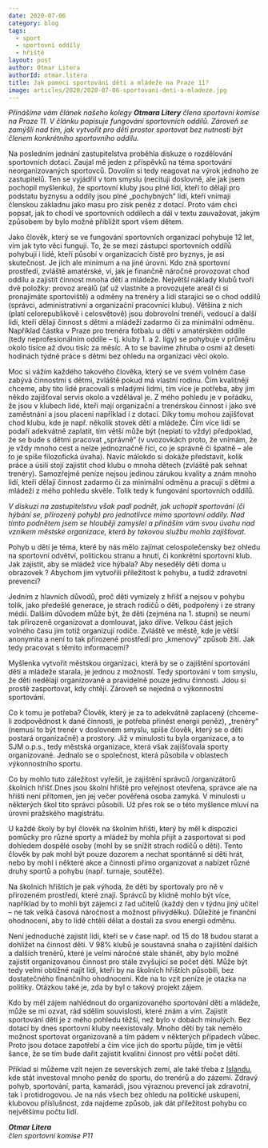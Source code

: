 ```yaml
---
date: 2020-07-06
category: blog
tags: 
  - sport
  - sportovní oddíly
  - hřiště
layout: post
author: Otmar Litera
authorId: otmar.litera
title: Jak pomoci sportování dětí a mládeže na Praze 11?
image: articles/2020/2020-07-06-sportovani-deti-a-mladeze.jpg
---
```



*Přinášíme vám článek našeho kolegy **Otmara Litery** člena sportovní komise na Praze 11. V článku popisuje fungování sportovních oddílů. Zároveň se zamýšlí nad tím, jak vytvořit pro děti prostor sportovat bez nutnosti být členem konkrétního sportovního oddílu.*
<br>

Na posledním jednání zastupitelstva proběhla diskuze o rozdělování sportovních dotací. Zaujal mě jeden z příspěvků na téma sportování neorganizovaných sportovců. Dovolím si tedy reagovat na výrok jednoho ze zastupitelů. Ten se vyjádřil v tom smyslu (necituji doslovně, ale jak jsem pochopil myšlenku), že sportovní kluby jsou plné lidí, kteří to dělají pro podstatu byznysu a oddíly jsou plné „pochybných“ lidí, kteří vnímají členskou základnu jako masu pro zisk peněz z dotací. Proto vám chci popsat, jak  to chodí ve sportovních oddílech a dál v textu zauvažovat, jakým způsobem by bylo možné přiblížit sport všem dětem.

Jako člověk, který se ve fungování sportovních organizací pohybuje 12 let, vím jak tyto věci fungují. To, že se mezi zástupci sportovních oddílů pohybují i lidé, kteří působí v organizacích čistě pro byznys, je asi skutečnost. Je jich ale minimum a na jiné úrovni. Kdo zná sportovní prostředí, zvláště amatérské, ví, jak je finančně náročné provozovat chod oddílu a zajistit činnost mnoha dětí a mládeže. Největší náklady klubů tvoří dvě položky: provoz areálů (ať už vlastníte a provozujete areál či si pronajímáte sportoviště) a odměny na trenéry a lidi starající se o chod oddílů (správci, administrativní a organizační pracovníci klubu). Většina z nich (platí celorepublikově i celosvětově)  jsou dobrovolní trenéři, vedoucí a další lidi, kteří dělají činnost s dětmi a mládeží zadarmo či za minimální odměnu. Například částka v Praze pro trenéra fotbalu u dětí v amatérském oddíle (tedy neprofesionálním oddíle – tj. kluby 1. a 2. ligy) se pohybuje v průměru okolo  tisíce až dvou tisíc za měsíc. A to se bavíme zhruba o osmi až deseti hodinách týdně práce s dětmi bez ohledu na organizaci věcí okolo.

Moc si vážím každého takového člověka, který se ve svém volném čase zabývá činnostmi s dětmi, zvláště pokud má vlastní rodinu. Čím kvalitněji chceme, aby tito lidé pracovali s mladými lidmi, tím více je potřeba, aby jim někdo zajišťoval servis okolo a vzdělával je. Z mého  pohledu je v pořádku, že jsou v klubech lidé, kteří mají organizační a trenérskou činnost i jako své zaměstnání a jsou placeni například i z dotací. Díky tomu mohou zajišťovat chod klubu, kde je např. několik stovek dětí a mládeže. Čím více lidí se podaří adekvátně zaplatit, tím větší může být (neplatí to vždy) předpoklad, že se bude s dětmi pracovat „správně“ (v uvozovkách proto, že vnímám, že je vždy mnoho cest a nelze jednoznačně říci, co je správně či špatně – ale to je spíše filozofická úvaha). Navíc málokdo si dokáže představit, kolik práce a úsilí stojí zajistit chod klubu o mnoha dětech (zvláště pak sehnat trenéry). Samozřejmě peníze nejsou jedinou zárukou kvality a znám mnoho lidí, kteří dělají činnost zadarmo či za minimální odměnu a pracují s dětmi a mládeží z mého pohledu skvěle. Tolik tedy k fungování sportovních oddílů.
<br>

*V diskuzi na zastupitelstvu však padl podnět, jak uchopit sportování (či hýbání se, přirozený pohyb) pro jednotlivce mimo sportovní oddíly. Nad tímto podnětem jsem se hlouběji zamyslel a přináším vám svou úvahu nad vznikem městské organizace, která by takovou službu mohla zajišťovat.*

Pohyb u dětí je téma, které by nás mělo zajímat celospolečensky bez ohledu na sportovní odvětví, politickou stranu a hnutí, či konkrétní sportovní klub. Jak zajistit, aby se mládež více hýbala? Aby neseděly děti doma u obrazovek ? Abychom jim vytvořili příležitost k pohybu, a tudíž zdravotní prevenci?

Jedním z hlavních důvodů, proč děti vymizely z hřišť a nejsou v pohybu tolik, jako předešlé generace, je strach rodičů o děti, podpořený i ze strany médií. Dalším důvodem může být, že děti (zejména na 1. stupni) se neumí tak přirozeně organizovat a domlouvat, jako dříve. Velkou část jejich volného času jim totiž organizují rodiče. Zvláště ve městě, kde je větší anonymita a není to tak přirozené prostředí pro „kmenový“ způsob žití. Jak tedy pracovat s těmito informacemi?

Myšlenka vytvořit městskou organizaci, která by se o zajištění sportování dětí a mládeže starala, je jednou z možností. Tedy sportování v tom smyslu, že děti nedělají organizovaně a pravidelně pouze jednu činnosti. Jdou si prostě zasportovat, kdy chtějí. Zároveň se nejedná o výkonnostní sportování.

Co k tomu je potřeba? Člověk, který je za to adekvátně zaplacený (chceme-li zodpovědnost k dané činnosti, je potřeba přinést energii peněz), „trenéry“ (nemusí to být trenér v doslovném smyslu, spíše člověk, který se o děti postará organizačně) a prostory. Již v minulosti tu byla organizace, a to SJM o.p.s., tedy městská organizace, která však zajišťovala sporty organizované. Jednalo se o společnost, která působila v oblastech výkonnostního sportu.

Co by mohlo tuto záležitost vyřešit, je zajištění správců /organizátorů školních hřišť.Dnes jsou školní hřiště pro veřejnost otevřena, správce ale na hřišti není přítomen, jen jej večer pověřená osoba zamyká.  V minulosti u některých škol tito správci působili. Už přes rok se o této myšlence mluví na úrovni pražského magistrátu.

U každé školy by byl člověk na školním hřišti, který by měl k dispozici pomůcky pro různé sporty a mládež by mohla přijít a zasportovat si pod dohledem dospělé osoby (mohl by se snížit strach rodičů o děti). Tento člověk by pak mohl být pouze dozorem a nechat spontánně si děti hrát, nebo by mohl i některé akce a činnosti přímo organizovat a nabízet různé druhy sportů a pohybu (např. turnaje, soutěže).

Na školních hřištích je pak výhoda, že děti by sportovaly pro ně v přirozeném prostředí, které znají. Správců by klidně mohlo být více, například by to mohli být zájemci z řad učitelů (každý den v týdnu jiný učitel – ne tak velká časová náročnost a možnost přivýdělku). Důležité je finanční ohodnocení, aby to lidé chtěli dělat a dostali za svou energii odměnu.

Není jednoduché zajistit lidi, kteří se v čase např. od 15 do 18 budou starat a dohlížet na činnost dětí. V 98% klubů je soustavná snaha o zajištění dalších a dalších trenérů, které je velmi náročné stále shánět, aby bylo možné zajistit organizovanou činnost pro stále zvyšující se počet dětí. Může být tedy velmi obtížné najít lidi, kteří by na školních hřištích působili, bez dostatečného finančního ohodnocení. Kde na to vzít peníze je otázka na politiky. Otázkou také je, zda by byl o takový projekt zájem.

Kdo by měl zájem nahlédnout do organizovaného sportování dětí a mládeže, může se mi ozvat, rád sdělím souvislosti, které znám a vím. Zajistit sportování dětí je z mého pohledu těžší, než bylo v dobách minulých. Bez dotací by dnes sportovní kluby neexistovaly. Mnoho dětí by tak nemělo možnost sportovat organizovaně a tím pádem v některých případech vůbec. Proto jsou dotace zapotřebí a čím více jich do sportu půjde, tím je větší šance, že se tím bude dařit zajistit kvalitní činnost pro větší počet dětí.

Příklad si můžeme vzít nejen ze severských zemí, ale také třeba z [Islandu](https://www.irozhlas.cz/zivotni-styl/spolecnost/zakaz-nocniho-vychazeni-podpora-sportu-jak-na-islandu-naucili-mladez-nepit-a_1704251827_pj), kde stát investoval mnoho peněz do sportu, do trenérů a do zázemí. Zdravý pohyb, sportování, parta, kamarádi, jsou výraznou prevencí jak zdravotní, tak i protidrogovou. Je na nás všech bez ohledu na politické uskupení, klubovou příslušnost, zda najdeme způsob, jak dát příležitost pohybu co největšímu počtu lidí.
<br>

***Otmar Litera***<br>
*člen sportovní komise P11*
